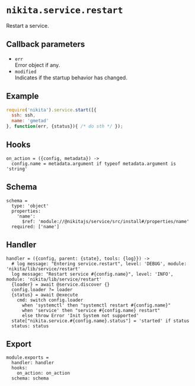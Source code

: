 
# `nikita.service.restart`

Restart a service.

## Callback parameters

* `err`   
  Error object if any.   
* `modified`   
  Indicates if the startup behavior has changed.   

## Example

```js
require('nikita').service.start([{
  ssh: ssh,
  name: 'gmetad'
}, function(err, {status}){ /* do sth */ });
```

## Hooks

    on_action = ({config, metadata}) ->
      config.name = metadata.argument if typeof metadata.argument is 'string'

## Schema

    schema =
      type: 'object'
      properties:
        'name':
          $ref: 'module://@nikitajs/service/src/install#/properties/name'
      required: ['name']

## Handler

    handler = ({config, parent: {state}, tools: {log}}) ->
      # log message: "Entering service.restart", level: 'DEBUG', module: 'nikita/lib/service/restart'
      log message: "Restart service #{config.name}", level: 'INFO', module: 'nikita/lib/service/restart'
      {loader} = await @service.discover {}
      config.loader ?= loader
      {status} = await @execute
        cmd: switch config.loader
          when 'systemctl' then "systemctl restart #{config.name}"
          when 'service' then "service #{config.name} restart"
          else throw Error 'Init System not supported'
      state["nikita.service.#{config.name}.status"] = 'started' if status
      status: status

## Export

    module.exports =
      handler: handler
      hooks:
        on_action: on_action
      schema: schema
